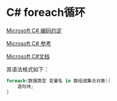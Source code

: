 # C# foreach循环

[Microsoft C# 编码约定](https://learn.microsoft.com/zh-cn/dotnet/csharp/fundamentals/coding-style/coding-conventions)

[Microsoft C# 参考](https://learn.microsoft.com/zh-cn/previous-versions/visualstudio/visual-studio-2012/618ayhy6(v=vs.110))

[Microsoft C#文档](https://learn.microsoft.com/zh-cn/dotnet/csharp/)

其语法格式如下：

```c#
foreach(数据类型 变量名 in 数组或集合对象){
    语句块;
}
```

